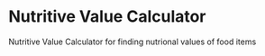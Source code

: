 # Nutritive Value Calculator

Nutritive Value Calculator for finding nutrional values of food items


